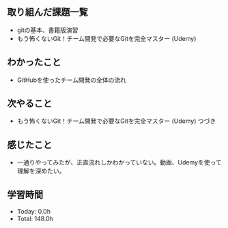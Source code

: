## 取り組んだ課題一覧
- gitの基本、書籍版演習
- もう怖くないGit！チーム開発で必要なGitを完全マスター (Udemy)
## わかったこと
- GitHubを使ったチーム開発の全体の流れ
## 次やること
- もう怖くないGit！チーム開発で必要なGitを完全マスター (Udemy) つづき
## 感じたこと
- 一通りやってみたが、正直流れしかわかっていない。動画、Udemyを使って理解を深めたい。
## 学習時間
- Today: 0.0h
- Total: 148.0h
